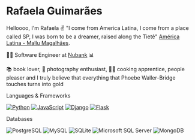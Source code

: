 # Rafaela Guimarães 

Helloooo, I'm Rafaela :v: "I come from America Latina, I come from a place called SP, I was born to be a dreamer, raised along the Tietê" [América Latina - Mallu Magalhães](https://www.youtube.com/watch?v=q8Q-9DHzoZE&ab_channel=MalluMagalh%C3%A3es). 

:woman_technologist: Software Engineer at [Nubank](https://nubank.com.br/) :bar_chart:	

:books: book lover, :camera_flash: photography enthusiast, :woman_cook:	cooking apprentice, people pleaser and I truly believe that everything that Phoebe Waller-Bridge touches turns into gold

Languages & Frameworks

[![Python](https://img.shields.io/badge/Python-FFD43B?style=for-the-badge&logo=python&logoColor=darkgreen)](https://www.python.org/)
[![JavaScript](https://img.shields.io/badge/JavaScript-F7DF1E?style=for-the-badge&logo=javascript&logoColor=black)](https://developer.mozilla.org/pt-BR/docs/Web/JavaScript)
[![Django](https://img.shields.io/badge/Django-092E20?style=for-the-badge&logo=django&logoColor=white)](https://www.djangoproject.com/)
[![Flask](https://img.shields.io/badge/Flask-000000?style=for-the-badge&logo=flask&logoColor=white)](https://flask.palletsprojects.com/en/2.0.x/)


Databases

![PostgreSQL](https://img.shields.io/badge/PostgreSQL-316192?style=for-the-badge&logo=postgresql&logoColor=white)
![MySQL](https://img.shields.io/badge/MySQL-00000F?style=for-the-badge&logo=mysql&logoColor=white)
![SQLite](https://img.shields.io/badge/SQLite-07405E?style=for-the-badge&logo=sqlite&logoColor=white)
![Microsoft SQL Server](https://img.shields.io/badge/Microsoft%20SQL%20Sever-CC2927?style=for-the-badge&logo=microsoft%20sql%20server&logoColor=white)
![MongoDB](https://img.shields.io/badge/MongoDB-4EA94B?style=for-the-badge&logo=mongodb&logoColor=white)
